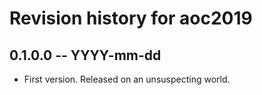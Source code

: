 # Revision history for aoc2019

## 0.1.0.0  -- YYYY-mm-dd

* First version. Released on an unsuspecting world.
